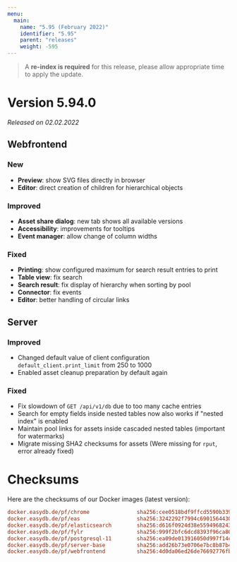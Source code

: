 ```yaml
---
menu:
  main:
    name: "5.95 (February 2022)"
    identifier: "5.95"
    parent: "releases"
    weight: -595
---
```


> A **re-index is required** for this release, please allow appropriate time to apply the update.

# Version 5.94.0

*Released on 02.02.2022*

## Webfrontend
### New

* **Preview**: show SVG files directly in browser
* **Editor**: direct creation of children for hierarchical objects

### Improved

* **Asset share dialog**: new tab shows all available versions
* **Accessibility**: improvements for tooltips
* **Event manager**: allow change of column widths

### Fixed

* **Printing**: show configured maximum for search result entries to print
* **Table view**: fix search
* **Search result**: fix display of hierarchy when sorting by pool
* **Connector**: fix events
* **Editor**: better handling of circular links

## Server

### Improved

* Changed default value of client configuration `default_client.print_limit` from 250 to 1000
* Enabled asset cleanup preparation by default again

### Fixed

* Fix slowdown of `GET /api/v1/db` due to too many cache entries
* Search for empty fields inside nested tables now also works if "nested index" is enabled
* Maintain pool links for assets inside cascaded nested tables (important for watermarks)
* Migrate missing SHA2 checksums for assets (Were missing for `rput`, error already fixed)

# Checksums

Here are the checksums of our Docker images (latest version): 

```ini
docker.easydb.de/pf/chrome               sha256:cee0518bdf9ffcd5590b339326586af671bca47d16f74f4231017dc88faef939
docker.easydb.de/pf/eas                  sha256:3242292f7994c6901564430c3915d31cbc3759a4b83bcda8e0b5e0875ea995b7
docker.easydb.de/pf/elasticsearch        sha256:d616f0924d38e5594968243718f395e8fd9aab6b1151f23b8cf27f23903ef9fb
docker.easydb.de/pf/fylr                 sha256:999f2bfc6dcd8393f96ca80c626c7e1d9fe403f3e4323e3ebe4d97cb127d8484
docker.easydb.de/pf/postgresql-11        sha256:ea09de013916050d997f14c4ebde8976160850ade022b68d53359a5021eb5de3
docker.easydb.de/pf/server-base          sha256:add26b73e0706e7bc8b87b435d46a3da7ba5329bb4525f8c959879d6c3ef66e8
docker.easydb.de/pf/webfrontend          sha256:4d0da06ed26de76692776fb6f5fa93fbfab9691e098be645ee65bb3eb553c743
```
